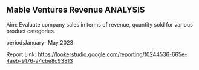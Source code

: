 ## Mable Ventures Revenue ANALYSIS 

Aim: Evaluate company sales in terms of revenue, quantity sold for various product categories.

period:January- May 2023

Report Link: https://lookerstudio.google.com/reporting/f0244536-665e-4aeb-9176-a4cbe8c93813

